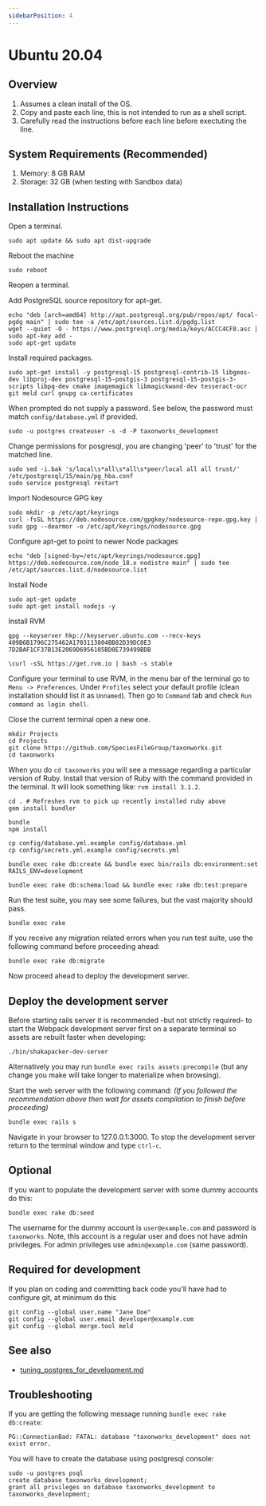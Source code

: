 ```yaml
---
sidebarPosition: 4 
---
```


# Ubuntu 20.04

## Overview
1. Assumes a clean install of the OS.
2. Copy and paste each line, this is not intended to run as a shell script.
3. Carefully read the instructions before each line before exectuting the line.

## System Requirements (Recommended)
1. Memory: 8 GB RAM
2. Storage: 32 GB (when testing with Sandbox data)

## Installation Instructions

Open a terminal.
```
sudo apt update && sudo apt dist-upgrade
```

Reboot the machine
```
sudo reboot
```  

Reopen a terminal.

Add PostgreSQL source repository for apt-get.
```
echo "deb [arch=amd64] http://apt.postgresql.org/pub/repos/apt/ focal-pgdg main" | sudo tee -a /etc/apt/sources.list.d/pgdg.list
wget --quiet -O - https://www.postgresql.org/media/keys/ACCC4CF8.asc | sudo apt-key add -
sudo apt-get update
```

Install required packages.
```
sudo apt-get install -y postgresql-15 postgresql-contrib-15 libgeos-dev libproj-dev postgresql-15-postgis-3 postgresql-15-postgis-3-scripts libpq-dev cmake imagemagick libmagickwand-dev tesseract-ocr git meld curl gnupg ca-certificates
```

When prompted do not supply a password. See below, the password must match `config/database.yml` if provided.
```
sudo -u postgres createuser -s -d -P taxonworks_development
```

Change permissions for posgresql, you are changing 'peer' to 'trust' for the matched line.
```
sudo sed -i.bak 's/local\s*all\s*all\s*peer/local all all trust/'  /etc/postgresql/15/main/pg_hba.conf
sudo service postgresql restart
```

Import Nodesource GPG key
```
sudo mkdir -p /etc/apt/keyrings
curl -fsSL https://deb.nodesource.com/gpgkey/nodesource-repo.gpg.key | sudo gpg --dearmor -o /etc/apt/keyrings/nodesource.gpg
```

Configure apt-get to point to newer Node packages
```
echo "deb [signed-by=/etc/apt/keyrings/nodesource.gpg] https://deb.nodesource.com/node_18.x nodistro main" | sudo tee /etc/apt/sources.list.d/nodesource.list
```

Install Node
```
sudo apt-get update
sudo apt-get install nodejs -y
```

Install RVM
```
gpg --keyserver hkp://keyserver.ubuntu.com --recv-keys 409B6B1796C275462A1703113804BB82D39DC0E3 7D2BAF1CF37B13E2069D6956105BD0E739499BDB

\curl -sSL https://get.rvm.io | bash -s stable 
```

Configure your terminal to use RVM, in the menu bar of the terminal go to
`Menu -> Preferences`. Under `Profiles` select your default profile (clean installation should list it as `Unnamed`). Then go to `Command` tab and check `Run command as login shell`.

Close the current terminal open a new one.

```
mkdir Projects
cd Projects
git clone https://github.com/SpeciesFileGroup/taxonworks.git
cd taxonworks
```

When you do `cd taxonworks` you will see a message regarding a particular version of Ruby.  Install that version of Ruby with the command provided in the terminal. It will look something like: `rvm install 3.1.2`.

```
cd . # Refreshes rvm to pick up recently installed ruby above
gem install bundler

bundle
npm install

cp config/database.yml.example config/database.yml
cp config/secrets.yml.example config/secrets.yml

bundle exec rake db:create && bundle exec bin/rails db:environment:set RAILS_ENV=development

bundle exec rake db:schema:load && bundle exec rake db:test:prepare
```

Run the test suite, you may see some failures, but the vast majority should pass.
```
bundle exec rake
```

If you receive any migration related errors when you run test suite, use the following command before proceeding ahead:
```
bundle exec rake db:migrate
```
Now proceed ahead to deploy the development server.

## Deploy the development server

Before starting rails server it is recommended -but not strictly required- to start the Webpack development server first on a separate terminal so assets are rebuilt faster when developing:
```
./bin/shakapacker-dev-server
```
Alternatively you may run `bundle exec rails assets:precompile` (but any change you make will take longer to materialize when browsing).

Start the web server with the following command: *(If you followed the recommendation above then wait for assets compilation to finish before proceeding)*
```
bundle exec rails s
```
Navigate in your browser to 127.0.0.1:3000.  To stop the development server return to the terminal window and type `ctrl-c`.

## Optional

If you want to populate the development server with some dummy accounts do this:
```
bundle exec rake db:seed
```
The username for the dummy account is `user@example.com` and password is `taxonworks`. Note, this account is a regular user and does not have admin privileges. For admin privileges use `admin@example.com` (same password).

## Required for development 

If you plan on coding and committing back code you'll have had to configure git, at minimum do this
```
git config --global user.name "Jane Doe"
git config --global user.email developer@example.com
git config --global merge.tool meld
```

## See also 

* [tuning_postgres_for_development.md][1]

[1]: https://github.com/SpeciesFileGroup/install_taxonworks/blob/master/development/native/tuning_postgres_for_development.md

## Troubleshooting

If you are getting the following message running `bundle exec rake db:create`:

```
PG::ConnectionBad: FATAL: database "taxonworks_development" does not exist error.
```

You will have to create the database using postgresql console:

```
sudo -u postgres psql
create database taxonworks_development;
grant all privileges on database taxonworks_development to taxonworks_development;
```
